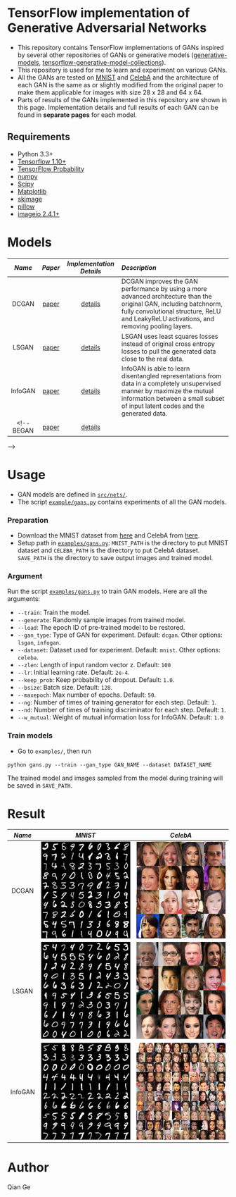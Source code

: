 # TensorFlow implementation of Generative Adversarial Networks
- This repository contains TensorFlow implementations of GANs inspired by several other repositories of GANs or generative models ([generative-models](https://github.com/wiseodd/generative-models), [tensorflow-generative-model-collections](https://github.com/hwalsuklee/tensorflow-generative-model-collections)).
- This repository is used for me to learn and experiment on various GANs.
- All the GANs are tested on [MNIST](http://yann.lecun.com/exdb/mnist/) and [CelebA](http://mmlab.ie.cuhk.edu.hk/projects/CelebA.html) and the architecture of each GAN is the same as or slightly modified from the original paper to make them applicable for images with size 28 x 28 and 64 x 64.
- Parts of results of the GANs implemented in this repository are shown in this page. Implementation details and full results of each GAN can be found in **separate pages** for each model.

## Requirements
- Python 3.3+
- [Tensorflow 1.10+](https://www.tensorflow.org/)
- [TensorFlow Probability](https://www.tensorflow.org/probability/)
- [numpy](http://www.numpy.org/)
- [Scipy](https://www.scipy.org/)
- [Matplotlib](https://matplotlib.org/)
- [skimage](https://scikit-image.org/)
- [pillow](https://pillow.readthedocs.io/en/5.2.x/)
- [imageio 2.4.1+](http://imageio.github.io/)


# Models
*Name* | *Paper* | *Implementation Details* | *Description* | 
:--: | :---: | :--: | :--- | 
DCGAN | [paper](https://arxiv.org/abs/1511.06434) | [details](docs/dcgan/) | DCGAN improves the GAN performance by using a more advanced architecture than the original GAN, including batchnorm, fully convolutional structure, ReLU and LeakyReLU activations, and removing pooling layers.| 
LSGAN | [paper](https://arxiv.org/abs/1611.04076) | [details](docs/lsgan/) |  LSGAN uses least squares losses instead of original cross entropy losses to pull the generated data close to the real data.
InfoGAN | [paper](https://arxiv.org/abs/1606.03657) | [details](docs/infogan/) | InfoGAN is able to learn disentangled representations from data in a completely unsupervised manner by maximize the mutual information between a small subset of input latent codes and the generated data.
<!--BEGAN | [paper](https://arxiv.org/abs/1703.10717) | [details](docs/began/) |
-->


# Usage
- GAN models are defined in [`src/nets/`](src/nets/).
- The script [`example/gans.py`](example/gans.py) contains experiments of all the GAN models.

### Preparation
- Download the MNIST dataset from [here](http://yann.lecun.com/exdb/mnist/) and CelebA from [here](http://mmlab.ie.cuhk.edu.hk/projects/CelebA.html).
- Setup path in [`examples/gans.py`](examples/gans.py): `MNIST_PATH` is the directory to put MNIST dataset and `CELEBA_PATH` is the directory to put CelebA dataset. `SAVE_PATH` is the directory to save output images and trained model.

### Argument
Run the script [`examples/gans.py`](examples/gans.py) to train GAN models. Here are all the arguments:

* `--train`: Train the model.
* `--generate`: Randomly sample images from trained model.
* `--load`: The epoch ID of pre-trained model to be restored.
* `--gan_type`: Type of GAN for experiment. Default: `dcgan`. Other options: `lsgan`, `infogan`.
* `--dataset`: Dataset used for experiment. Default: `mnist`. Other options: `celeba`.
* `--zlen`: Length of input random vector z. Default: `100`
* `--lr`: Initial learning rate. Default: `2e-4`.
* `--keep_prob`: Keep probability of dropout. Default: `1.0`.
* `--bsize`: Batch size. Default: `128`.
* `--maxepoch`: Max number of epochs. Default: `50`.
* `--ng`: Number of times of training generator for each step. Default: `1`.
* `--nd`: Number of times of training discriminator for each step. Default: `1`.
* `--w_mutual`: Weight of mutual information loss for InfoGAN. Default: `1.0`

### Train models
- Go to `examples/`, then run

```
python gans.py --train --gan_type GAN_NAME --dataset DATASET_NAME
```
The trained model and images sampled from the model during training will be saved in `SAVE_PATH`.

<!--### Sample images from trained model
-->
# Result

*Name* | *MNIST* |*CelebA* |
:--: | :---: | :--: |
DCGAN | <img src = 'docs/dcgan/figs/mnist/generate_im_20.png' height = '220px' width = '220px'>| <img src = 'docs/dcgan/figs/face/generate_im_25.png' height = '220px' width = '220px'> 
LSGAN | <img src = 'docs/lsgan/figs/mnist/generate_im_20.png' height = '220px' width = '220px'> | <img src = 'docs/lsgan/figs/face/generate_im_49.png' height = '220px' width = '220px'> 
InfoGAN |<img src = 'docs/infogan/figs/mnist/generate_im_49.png' height = '220px' width = '220px'>  | <img src = 'docs/infogan/figs/face/random_sampling_49.png' height = '220px' width = '220px'>

<!-- *Name* | *MNIST* |*CelebA* |
:--: | :---: | :--: |
DCGAN | <img src = 'docs/dcgan/figs/mnist/generate_im_20.png' height = '220px' width = '220px'> <img src = 'docs/dcgan/figs/mnist/manifoid_23.png' height = '220px' width = '220px'> |Random Sampling and interpolation <br/> <img src = 'docs/dcgan/figs/face/generate_im_25.png' height = '220px' width = '220px'> <img src = 'docs/lsgan/figs/face/interpolate_47.png' height = '110px' width = '330px'>
LSGAN |Random Sampling and interpolation <br/> <img src = 'docs/lsgan/figs/mnist/generate_im_20.png' height = '220px' width = '220px'> <img src = 'docs/lsgan/figs/mnist/manifoid_24.png' height = '220px' width = '220px'> | Random Sampling and interpolation <br/> <img src = 'docs/lsgan/figs/face/generate_im_49.png' height = '220px' width = '220px'> <img src = 'docs/dcgan/figs/face/interpolate_24.png' height = '110px' width = '330px'>
InfoGAN |Varying categorical latent codes and continuous latent codes <br/> <img src = 'docs/infogan/figs/mnist/generate_im_49.png' height = '220px' width = '220px'> <img src = 'docs/infogan/figs/mnist/interp_cont_1_49.png' height = '220px' width = '220px'> | Random sampling and varying continuous latent codes <br/> <img src = 'docs/infogan/figs/face/random_sampling_49.png' height = '220px' width = '220px'> <img src = 'docs/infogan/figs/face/interp_cont_3_41.png' height = '110px' width = '220px'>
-->
# Author
Qian Ge
